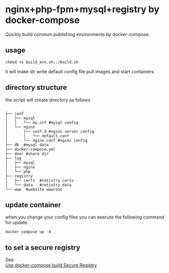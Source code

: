 # nginx+php-fpm+mysql+registry by docker-compose

Quickly build common publishing environments by docker-compose.

## usage
```
chmod +x build_env.sh;./build.sh
```
it will make dir write default config file pull images and start containers.

## directory structure
the script will create directory as follows

```

├── conf  
│   ├── mysql  
│   │   └── my.cnf #mysql config  
│   └── nginx  
│       ├── conf.d #nginx server config  
│       │   └── default.conf   
│       └── nginx.conf #nginx config  
├── db  #mysql data  
├── docker-compose.yml 
├── door #share dir 
├── log  
│   ├── mysql  
│   ├── nginx  
│   └── php  
├── registry  
│   ├── certs  #retistry certs  
│   └── data   #retistry data  
└── www  #website wwwroot

```

## update container
when you change your config files you can execute the following command for update.

```
docker-compose up -d
```

## to set a secure registry

See:  
[Use docker-compose build Secure Registry](http://wyq.me/blog/2019/01/22/%E4%BD%BF%E7%94%A8docker-compose%E5%BF%AB%E9%80%9F%E6%90%AD%E5%BB%BA%E5%AE%89%E5%85%A8%E7%9A%84%E7%A7%81%E6%9C%89secure-registry/)
